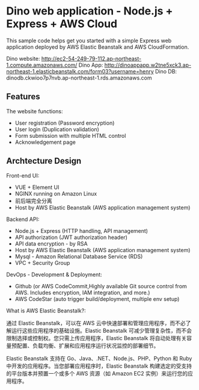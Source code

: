Dino web application - Node.js + Express + AWS Cloud
==================================================

This sample code helps get you started with a simple Express web application
deployed by AWS Elastic Beanstalk and AWS CloudFormation.

Dino website: http://ec2-54-249-79-112.ap-northeast-1.compute.amazonaws.com/
Dino App: http://dinoappapp.w2tne5xck3.ap-northeast-1.elasticbeanstalk.com/form03?username=henry
Dino DB: dinodb.ckwioo7p7nvb.ap-northeast-1.rds.amazonaws.com

Features
-----------

The website functions:

* User registration (Password encryption)
* User login (Duplication validation)
* Form submission with multiple HTML control
* Acknowledgement page

Archtecture Design
-----------

Front-end UI:

* VUE + Element UI
* NGINX running on Amazon Linux
* 前后端完全分离
* Host by AWS Elastic Beanstalk (AWS application management system)
  
Backend API:

* Node.js + Express (HTTP handling, API management)
* API authorization (JWT authorization header)
* API data encryption - by RSA
* Host by AWS Elastic Beanstalk (AWS application management system)
* Mysql - Amazon Relational Database Service (RDS)
* VPC + Security Group

DevOps - Development & Deployment:

* Github (or AWS CodeCommit,Highly available Git source control from AWS. Includes encryption, IAM integration, and more.)
* AWS CodeStar (auto trigger build/deployment, multiple env setup)

What is AWS Elastic Beanstalk?:

通过 Elastic Beanstalk，可以在 AWS 云中快速部署和管理应用程序，而不必了解运行这些应用程序的基础设施。Elastic Beanstalk 可减少管理复杂性，而不会限制选择或控制权。您只需上传应用程序，Elastic Beanstalk 将自动处理有关容量预配置、负载均衡、扩展和应用程序运行状况监控的部署细节。

Elastic Beanstalk 支持在 Go、Java、.NET、Node.js、PHP、Python 和 Ruby 中开发的应用程序。当您部署应用程序时，Elastic Beanstalk 构建选定的受支持的平台版本并预置一个或多个 AWS 资源（如 Amazon EC2 实例）来运行您的应用程序。

